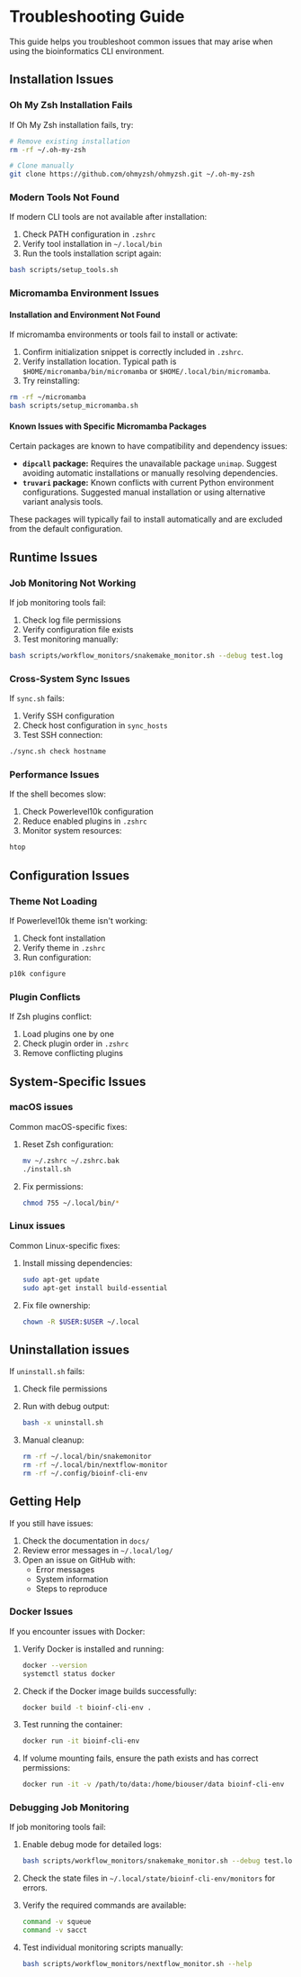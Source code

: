 # Troubleshooting Guide

This guide helps you troubleshoot common issues that may arise when using the
bioinformatics CLI environment.

## Installation Issues

### Oh My Zsh Installation Fails

If Oh My Zsh installation fails, try:

```bash
# Remove existing installation
rm -rf ~/.oh-my-zsh

# Clone manually
git clone https://github.com/ohmyzsh/ohmyzsh.git ~/.oh-my-zsh
```

### Modern Tools Not Found

If modern CLI tools are not available after installation:

1. Check PATH configuration in `.zshrc`
2. Verify tool installation in `~/.local/bin`
3. Run the tools installation script again:

```bash
bash scripts/setup_tools.sh
```

### Micromamba Environment Issues

#### Installation and Environment Not Found

If micromamba environments or tools fail to install or activate:

1. Confirm initialization snippet is correctly included in `.zshrc`.
2. Verify installation location. Typical path is `$HOME/micromamba/bin/micromamba` or `$HOME/.local/bin/micromamba`.
3. Try reinstalling:

```bash
rm -rf ~/micromamba
bash scripts/setup_micromamba.sh
```

#### Known Issues with Specific Micromamba Packages

Certain packages are known to have compatibility and dependency issues:

- **`dipcall` package:** Requires the unavailable package `unimap`. Suggest avoiding automatic installations or manually resolving dependencies.
- **`truvari` package:** Known conflicts with current Python environment configurations. Suggested manual installation or using alternative variant analysis tools.

These packages will typically fail to install automatically and are excluded from the default configuration.

## Runtime Issues

### Job Monitoring Not Working

If job monitoring tools fail:

1. Check log file permissions
2. Verify configuration file exists
3. Test monitoring manually:

```bash
bash scripts/workflow_monitors/snakemake_monitor.sh --debug test.log
```

### Cross-System Sync Issues

If `sync.sh` fails:

1. Verify SSH configuration
2. Check host configuration in `sync_hosts`
3. Test SSH connection:

```bash
./sync.sh check hostname
```

### Performance Issues

If the shell becomes slow:

1. Check Powerlevel10k configuration
2. Reduce enabled plugins in `.zshrc`
3. Monitor system resources:

```bash
htop
```

## Configuration Issues

### Theme Not Loading

If Powerlevel10k theme isn't working:

1. Check font installation
2. Verify theme in `.zshrc`
3. Run configuration:

```bash
p10k configure
```

### Plugin Conflicts

If Zsh plugins conflict:

1. Load plugins one by one
2. Check plugin order in `.zshrc`
3. Remove conflicting plugins

## System-Specific Issues

### macOS issues

Common macOS-specific fixes:

1. Reset Zsh configuration:

   ```bash
   mv ~/.zshrc ~/.zshrc.bak
   ./install.sh
   ```

2. Fix permissions:

   ```bash
   chmod 755 ~/.local/bin/*
   ```

### Linux issues

Common Linux-specific fixes:

1. Install missing dependencies:

   ```bash
   sudo apt-get update
   sudo apt-get install build-essential
   ```

2. Fix file ownership:

   ```bash
   chown -R $USER:$USER ~/.local
   ```

## Uninstallation issues

If `uninstall.sh` fails:

1. Check file permissions
2. Run with debug output:

   ```bash
   bash -x uninstall.sh
   ```

3. Manual cleanup:

   ```bash
   rm -rf ~/.local/bin/snakemonitor
   rm -rf ~/.local/bin/nextflow-monitor
   rm -rf ~/.config/bioinf-cli-env
   ```

## Getting Help

If you still have issues:

1. Check the documentation in `docs/`
2. Review error messages in `~/.local/log/`
3. Open an issue on GitHub with:
   - Error messages
   - System information
   - Steps to reproduce

### Docker Issues

If you encounter issues with Docker:

1. Verify Docker is installed and running:

   ```bash
   docker --version
   systemctl status docker
   ```

2. Check if the Docker image builds successfully:

   ```bash
   docker build -t bioinf-cli-env .
   ```

3. Test running the container:

   ```bash
   docker run -it bioinf-cli-env
   ```

4. If volume mounting fails, ensure the path exists and has correct permissions:

   ```bash
   docker run -it -v /path/to/data:/home/biouser/data bioinf-cli-env
   ```

### Debugging Job Monitoring

If job monitoring tools fail:

1. Enable debug mode for detailed logs:

   ```bash
   bash scripts/workflow_monitors/snakemake_monitor.sh --debug test.log
   ```

2. Check the state files in `~/.local/state/bioinf-cli-env/monitors` for errors.

3. Verify the required commands are available:

   ```bash
   command -v squeue
   command -v sacct
   ```

4. Test individual monitoring scripts manually:

   ```bash
   bash scripts/workflow_monitors/nextflow_monitor.sh --help
   ```